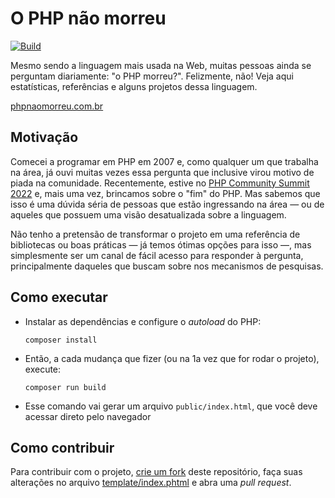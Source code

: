 # O PHP não morreu

[![Build](https://github.com/vcampitelli/phpnaomorreu/actions/workflows/build.yml/badge.svg)](https://github.com/vcampitelli/phpnaomorreu/actions/workflows/build.yml)

Mesmo sendo a linguagem mais usada na Web, muitas pessoas ainda se perguntam diariamente: "o PHP morreu?". Felizmente, não!
Veja aqui estatísticas, referências e alguns projetos dessa linguagem.

[phpnaomorreu.com.br](https://phpnaomorreu.com.br)

## Motivação

Comecei a programar em PHP em 2007 e, como qualquer um que trabalha na área, já ouvi muitas vezes essa
pergunta que inclusive virou motivo de piada na comunidade. Recentemente, estive
no [PHP Community Summit 2022](https://php.locaweb.com.br) e, mais uma vez, brincamos sobre o "fim" do PHP. Mas sabemos
que isso é uma dúvida séria de pessoas que estão ingressando na área — ou de aqueles que possuem uma visão desatualizada
sobre a linguagem.

Não tenho a pretensão de transformar o projeto em uma referência de bibliotecas ou boas práticas — já temos ótimas
opções para isso —, mas simplesmente ser um canal de fácil acesso para responder à pergunta, principalmente daqueles que
buscam sobre nos mecanismos de pesquisas. 

## Como executar

- Instalar as dependências e configure o _autoload_ do PHP:
    ```shell
    composer install
    ```
- Então, a cada mudança que fizer (ou na 1a vez que for rodar o projeto), execute:
    ```shell
    composer run build
    ```
- Esse comando vai gerar um arquivo `public/index.html`, que você deve acessar direto pelo navegador

## Como contribuir

Para contribuir com o projeto, [crie um fork](https://github.com/vcampitelli/phpnaomorreu/fork) deste repositório, faça
suas alterações no arquivo [template/index.phtml](template/index.phtml) e abra uma _pull request_.
